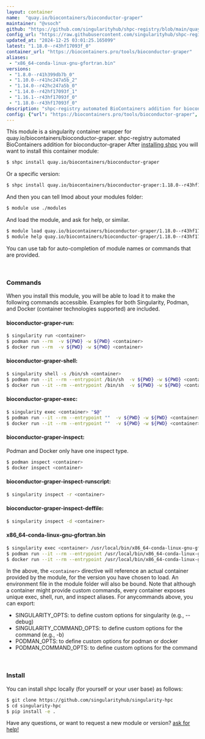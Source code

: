 ```yaml
---
layout: container
name:  "quay.io/biocontainers/bioconductor-graper"
maintainer: "@vsoch"
github: "https://github.com/singularityhub/shpc-registry/blob/main/quay.io/biocontainers/bioconductor-graper/container.yaml"
config_url: "https://raw.githubusercontent.com/singularityhub/shpc-registry/main/quay.io/biocontainers/bioconductor-graper/container.yaml"
updated_at: "2024-12-25 03:01:25.165099"
latest: "1.18.0--r43hf17093f_0"
container_url: "https://biocontainers.pro/tools/bioconductor-graper"
aliases:
 - "x86_64-conda-linux-gnu-gfortran.bin"
versions:
 - "1.8.0--r41h399db7b_0"
 - "1.10.0--r41hc247a5b_2"
 - "1.14.0--r42hc247a5b_0"
 - "1.14.0--r42hf17093f_1"
 - "1.16.1--r43hf17093f_0"
 - "1.18.0--r43hf17093f_0"
description: "shpc-registry automated BioContainers addition for bioconductor-graper"
config: {"url": "https://biocontainers.pro/tools/bioconductor-graper", "maintainer": "@vsoch", "description": "shpc-registry automated BioContainers addition for bioconductor-graper", "latest": {"1.18.0--r43hf17093f_0": "sha256:0010f1429550ab2fb448959b28eae8f48d08919f69bc421b43392bca1fb60967"}, "tags": {"1.8.0--r41h399db7b_0": "sha256:9129dad9604cb638c68329dd5e1b938970375678548910a62e2e42006d5f2823", "1.10.0--r41hc247a5b_2": "sha256:252e9059b19175b8ca5971766cd0396f2ffb6c1337310a840ad1d9297a769167", "1.14.0--r42hc247a5b_0": "sha256:f2669970d62caf530bc2542e963cd6d0bbfd02d383cec95bcf7dbe014a3f79e7", "1.14.0--r42hf17093f_1": "sha256:00bb57c437f0f8c079f0817ac4daab16956307069fb3b11053c0e8371056f333", "1.16.1--r43hf17093f_0": "sha256:08569e50567e1d7735da6009b9224b2fe3ffda3e6b3c6a6455a20ae4facf901b", "1.18.0--r43hf17093f_0": "sha256:0010f1429550ab2fb448959b28eae8f48d08919f69bc421b43392bca1fb60967"}, "docker": "quay.io/biocontainers/bioconductor-graper", "aliases": {"x86_64-conda-linux-gnu-gfortran.bin": "/usr/local/bin/x86_64-conda-linux-gnu-gfortran.bin"}}
---
```


This module is a singularity container wrapper for quay.io/biocontainers/bioconductor-graper.
shpc-registry automated BioContainers addition for bioconductor-graper
After [installing shpc](#install) you will want to install this container module:


```bash
$ shpc install quay.io/biocontainers/bioconductor-graper
```

Or a specific version:

```bash
$ shpc install quay.io/biocontainers/bioconductor-graper:1.18.0--r43hf17093f_0
```

And then you can tell lmod about your modules folder:

```bash
$ module use ./modules
```

And load the module, and ask for help, or similar.

```bash
$ module load quay.io/biocontainers/bioconductor-graper/1.18.0--r43hf17093f_0
$ module help quay.io/biocontainers/bioconductor-graper/1.18.0--r43hf17093f_0
```

You can use tab for auto-completion of module names or commands that are provided.

<br>

### Commands

When you install this module, you will be able to load it to make the following commands accessible.
Examples for both Singularity, Podman, and Docker (container technologies supported) are included.

#### bioconductor-graper-run:

```bash
$ singularity run <container>
$ podman run --rm  -v ${PWD} -w ${PWD} <container>
$ docker run --rm  -v ${PWD} -w ${PWD} <container>
```

#### bioconductor-graper-shell:

```bash
$ singularity shell -s /bin/sh <container>
$ podman run --it --rm --entrypoint /bin/sh  -v ${PWD} -w ${PWD} <container>
$ docker run --it --rm --entrypoint /bin/sh  -v ${PWD} -w ${PWD} <container>
```

#### bioconductor-graper-exec:

```bash
$ singularity exec <container> "$@"
$ podman run --it --rm --entrypoint ""  -v ${PWD} -w ${PWD} <container> "$@"
$ docker run --it --rm --entrypoint ""  -v ${PWD} -w ${PWD} <container> "$@"
```

#### bioconductor-graper-inspect:

Podman and Docker only have one inspect type.

```bash
$ podman inspect <container>
$ docker inspect <container>
```

#### bioconductor-graper-inspect-runscript:

```bash
$ singularity inspect -r <container>
```

#### bioconductor-graper-inspect-deffile:

```bash
$ singularity inspect -d <container>
```


#### x86_64-conda-linux-gnu-gfortran.bin

```bash
$ singularity exec <container> /usr/local/bin/x86_64-conda-linux-gnu-gfortran.bin
$ podman run --it --rm --entrypoint /usr/local/bin/x86_64-conda-linux-gnu-gfortran.bin   -v ${PWD} -w ${PWD} <container> -c " $@"
$ docker run --it --rm --entrypoint /usr/local/bin/x86_64-conda-linux-gnu-gfortran.bin   -v ${PWD} -w ${PWD} <container> -c " $@"
```



In the above, the `<container>` directive will reference an actual container provided
by the module, for the version you have chosen to load. An environment file in the
module folder will also be bound. Note that although a container
might provide custom commands, every container exposes unique exec, shell, run, and
inspect aliases. For anycommands above, you can export:

 - SINGULARITY_OPTS: to define custom options for singularity (e.g., --debug)
 - SINGULARITY_COMMAND_OPTS: to define custom options for the command (e.g., -b)
 - PODMAN_OPTS: to define custom options for podman or docker
 - PODMAN_COMMAND_OPTS: to define custom options for the command

<br>

### Install

You can install shpc locally (for yourself or your user base) as follows:

```bash
$ git clone https://github.com/singularityhub/singularity-hpc
$ cd singularity-hpc
$ pip install -e .
```

Have any questions, or want to request a new module or version? [ask for help!](https://github.com/singularityhub/singularity-hpc/issues)
